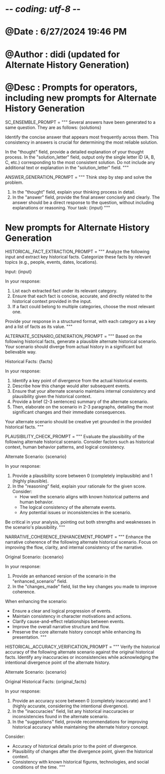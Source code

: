 # -*- coding: utf-8 -*-
# @Date    : 6/27/2024 19:46 PM
# @Author  : didi (updated for Alternate History Generation)
# @Desc    : Prompts for operators, including new prompts for Alternate History Generation

SC_ENSEMBLE_PROMPT = """
Several answers have been generated to a same question. They are as follows:
{solutions}

Identify the concise answer that appears most frequently across them. This consistency in answers is crucial for determining the most reliable solution.

In the "thought" field, provide a detailed explanation of your thought process. In the "solution_letter" field, output only the single letter ID (A, B, C, etc.) corresponding to the most consistent solution. Do not include any additional text or explanation in the "solution_letter" field.
"""

ANSWER_GENERATION_PROMPT = """
Think step by step and solve the problem.
1. In the "thought" field, explain your thinking process in detail.
2. In the "answer" field, provide the final answer concisely and clearly. The answer should be a direct response to the question, without including explanations or reasoning.
Your task: {input}
"""

# New prompts for Alternate History Generation

HISTORICAL_FACT_EXTRACTION_PROMPT = """
Analyze the following input and extract key historical facts. Categorize these facts by relevant topics (e.g., people, events, dates, locations).

Input: {input}

In your response:
1. List each extracted fact under its relevant category.
2. Ensure that each fact is concise, accurate, and directly related to the historical context provided in the input.
3. If a fact could belong to multiple categories, choose the most relevant one.

Provide your response in a structured format, with each category as a key and a list of facts as its value.
"""

ALTERNATE_SCENARIO_GENERATION_PROMPT = """
Based on the following historical facts, generate a plausible alternate historical scenario. Your scenario should diverge from actual history in a significant but believable way.

Historical Facts:
{facts}

In your response:
1. Identify a key point of divergence from the actual historical events.
2. Describe how this change would alter subsequent events.
3. Ensure that your alternate scenario maintains internal consistency and plausibility given the historical context.
4. Provide a brief (2-3 sentences) summary of the alternate scenario.
5. Then, elaborate on the scenario in 2-3 paragraphs, detailing the most significant changes and their immediate consequences.

Your alternate scenario should be creative yet grounded in the provided historical facts.
"""

PLAUSIBILITY_CHECK_PROMPT = """
Evaluate the plausibility of the following alternate historical scenario. Consider factors such as historical context, human behavior patterns, and logical consistency.

Alternate Scenario:
{scenario}

In your response:
1. Provide a plausibility score between 0 (completely implausible) and 1 (highly plausible).
2. In the "reasoning" field, explain your rationale for the given score. Consider:
   - How well the scenario aligns with known historical patterns and human behavior.
   - The logical consistency of the alternate events.
   - Any potential issues or inconsistencies in the scenario.

Be critical in your analysis, pointing out both strengths and weaknesses in the scenario's plausibility.
"""

NARRATIVE_COHERENCE_ENHANCEMENT_PROMPT = """
Enhance the narrative coherence of the following alternate historical scenario. Focus on improving the flow, clarity, and internal consistency of the narrative.

Original Scenario:
{scenario}

In your response:
1. Provide an enhanced version of the scenario in the "enhanced_scenario" field.
2. In the "changes_made" field, list the key changes you made to improve coherence.

When enhancing the scenario:
- Ensure a clear and logical progression of events.
- Maintain consistency in character motivations and actions.
- Clarify cause-and-effect relationships between events.
- Improve the overall narrative structure and flow.
- Preserve the core alternate history concept while enhancing its presentation.
"""

HISTORICAL_ACCURACY_VERIFICATION_PROMPT = """
Verify the historical accuracy of the following alternate scenario against the original historical facts. Identify any inaccuracies or inconsistencies while acknowledging the intentional divergence point of the alternate history.

Alternate Scenario:
{scenario}

Original Historical Facts:
{original_facts}

In your response:
1. Provide an accuracy score between 0 (completely inaccurate) and 1 (highly accurate, considering the intentional divergence).
2. In the "inaccuracies" field, list any historical inaccuracies or inconsistencies found in the alternate scenario.
3. In the "suggestions" field, provide recommendations for improving historical accuracy while maintaining the alternate history concept.

Consider:
- Accuracy of historical details prior to the point of divergence.
- Plausibility of changes after the divergence point, given the historical context.
- Consistency with known historical figures, technologies, and social conditions of the time.
"""